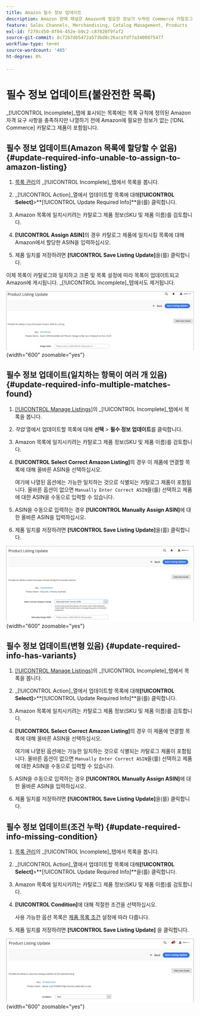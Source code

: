 ```yaml
---
title: Amazon 필수 정보 업데이트
description: Amazon 판매 채널은 Amazon에 필요한 정보가 누락된 Commerce 카탈로그 제품을 모니터링하는 미완료 탭을 제공합니다.
feature: Sales Channels, Merchandising, Catalog Management, Products
exl-id: f278cd50-8f04-452e-b9c2-c87820f9faf2
source-git-commit: 8c72b7db5472a573bd8c26acafdf7a3400875477
workflow-type: tm+mt
source-wordcount: '465'
ht-degree: 0%

---
```


# 필수 정보 업데이트(불완전한 목록)

_[!UICONTROL Incomplete]_탭에 표시되는 목록에는 목록 규칙에 정의된 Amazon 자격 요구 사항을 충족하지만 나열하기 전에 Amazon에 필요한 정보가 없는 [!DNL Commerce] 카탈로그 제품이 포함됩니다.

## 필수 정보 업데이트(Amazon 목록에 할당할 수 없음) {#update-required-info-unable-to-assign-to-amazon-listing}

1. [목록 관리](./managing-product-listings.md)의 _[!UICONTROL Incomplete]_탭에서 목록을 봅니다.

1. _[!UICONTROL Action]_열에서 업데이트할 목록에 대해&#x200B;**[!UICONTROL Select]**>**[!UICONTROL Update Required Info]**을(를) 클릭합니다.

1. Amazon 목록에 일치시키려는 카탈로그 제품 정보(SKU 및 제품 이름)를 검토합니다.

1. **[!UICONTROL Assign ASIN]**&#x200B;의 경우 카탈로그 제품에 일치시킬 목록에 대해 Amazon에서 할당한 ASIN을 입력하십시오.

1. 제품 일치를 저장하려면 **[!UICONTROL Save Listing Update]**&#x200B;을(를) 클릭합니다.

이제 목록이 카탈로그와 일치하고 크론 및 목록 설정에 따라 목록이 업데이트되고 Amazon에 게시됩니다. _[!UICONTROL Incomplete]_탭에서도 제거됩니다.

![목록 일치 항목 없음에 대해 ASIN을 수동으로 할당](assets/amazon-listing-update-assign-asin.png){width="600" zoomable="yes"}

## 필수 정보 업데이트(일치하는 항목이 여러 개 있음) {#update-required-info-multiple-matches-found}

1. [[!UICONTROL Manage Listings]](./managing-product-listings.md)의 _[!UICONTROL Incomplete]_탭에서 목록을 봅니다.

1. _작업_ 열에서 업데이트할 목록에 대해 **선택** > **필수 정보 업데이트**&#x200B;를 클릭합니다.

1. Amazon 목록에 일치시키려는 카탈로그 제품 정보(SKU 및 제품 이름)를 검토합니다.

1. **[!UICONTROL Select Correct Amazon Listing]**&#x200B;의 경우 이 제품에 연결할 목록에 대해 올바른 ASIN을 선택하십시오.

   여기에 나열된 옵션에는 가능한 일치하는 것으로 식별되는 카탈로그 제품이 포함됩니다. 올바른 옵션이 없으면 `Manually Enter Correct ASIN`을(를) 선택하고 제품에 대한 ASIN을 수동으로 입력할 수 있습니다.

1. ASIN을 수동으로 입력하는 경우 **[!UICONTROL Manually Assign ASIN]**&#x200B;에 대한 올바른 ASIN을 입력하십시오.

1. 제품 일치를 저장하려면 **[!UICONTROL Save Listing Update]**&#x200B;을(를) 클릭합니다.

![가능한 여러 일치 항목에서 수동으로 ASIN 선택](assets/amazon-listing-update-multiple-matches.png){width="600" zoomable="yes"}

## 필수 정보 업데이트(변형 있음) {#update-required-info-has-variants}

1. [[!UICONTROL Manage Listings]](./managing-product-listings.md)의 _[!UICONTROL Incomplete]_탭에서 목록을 봅니다.

1. _[!UICONTROL Action]_열에서 업데이트할 목록에 대해&#x200B;**[!UICONTROL Select]**>**[!UICONTROL Update Required Info]**을(를) 클릭합니다.

1. Amazon 목록에 일치시키려는 카탈로그 제품 정보(SKU 및 제품 이름)를 검토합니다.

1. **[!UICONTROL Select Correct Amazon Listing]**&#x200B;의 경우 이 제품에 연결할 목록에 대해 올바른 ASIN을 선택하십시오.

   여기에 나열된 옵션에는 가능한 일치하는 것으로 식별되는 카탈로그 제품이 포함됩니다. 올바른 옵션이 없으면 `Manually Enter Correct ASIN`을(를) 선택하고 제품에 대한 ASIN을 수동으로 입력할 수 있습니다.

1. ASIN을 수동으로 입력하는 경우 **[!UICONTROL Manually Assign ASIN]**&#x200B;에 대한 올바른 ASIN을 입력하십시오.

1. 제품 일치를 저장하려면 **[!UICONTROL Save Listing Update]**&#x200B;을(를) 클릭합니다.

## 필수 정보 업데이트(조건 누락) {#update-required-info-missing-condition}

1. [목록 관리](./managing-product-listings.md)의 _[!UICONTROL Incomplete]_탭에서 목록을 봅니다.

1. _[!UICONTROL Action]_열에서 업데이트할 목록에 대해&#x200B;**[!UICONTROL Select]**>**[!UICONTROL Update Required Info]**을(를) 클릭합니다.

1. Amazon 목록에 일치시키려는 카탈로그 제품 정보(SKU 및 제품 이름)를 검토합니다.

1. **[!UICONTROL Condition]**&#x200B;에 대해 적절한 조건을 선택하십시오.

   사용 가능한 옵션 목록은 [제품 목록 조건](./product-listing-condition.md) 설정에 따라 다릅니다.

1. 제품 일치를 저장하려면 **[!UICONTROL Save Listing Update]** 을 클릭합니다.

![누락된 상태를 수동으로 업데이트](assets/amazon-update-listing-missing-condition.png){width="600" zoomable="yes"}
